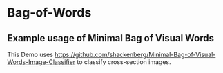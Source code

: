 # Bag-of-Words

## Example usage of Minimal Bag of Visual Words

This Demo uses https://github.com/shackenberg/Minimal-Bag-of-Visual-Words-Image-Classifier to classify cross-section images.
